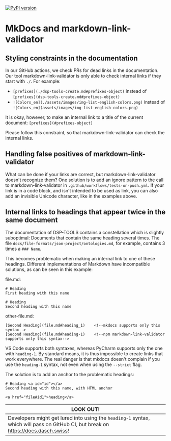 [![PyPI version](https://badge.fury.io/py/dsp-tools.svg)](https://badge.fury.io/py/dsp-tools)

# MkDocs and markdown-link-validator

## Styling constraints in the documentation

In our GitHub actions, we check PRs for dead links in the documentation. 
Our tool markdown-link-validator is only able to check internal links
if they start with `./`. For example:

- `[prefixes]⁣(./dsp-tools-create.md#prefixes-object)` instead of 
  `[prefixes](dsp-tools-create.md#prefixes-object)`
- `![Colors_en]⁣(./assets/images/img-list-english-colors.png)` instead of 
  `![Colors_en](assets/images/img-list-english-colors.png)`

It is okay, however, to make an internal link to a title of the current document: 
`[prefixes]⁣(#prefixes-object)`

Please follow this constraint, so that markdown-link-validator can check the internal links.



## Handling false positives of markdown-link-validator

What can be done if your links are correct, but markdown-link-validator doesn't recognize them?
One solution is to add an ignore pattern 
to the call to markdown-link-validator in `.github/workflows/tests-on-push.yml`.
If your link is in a code block, and isn't intended to be used as link,
you can also add an invisible Unicode character, like in the examples above.



## Internal links to headings that appear twice in the same document

The documentation of DSP-TOOLS contains a constellation which is slightly suboptimal:
Documents that contain the same heading several times.
The file `docs/file-formats/json-project/ontologies.md`, for example, 
contains 3 times a `### Name`.

This becomes problematic when making an internal link to one of these headings.
Different implementations of Markdown have incompatible solutions, 
as can be seen in this example:

file.md:

```
# Heading
First heading with this name

# Heading
Second heading with this name
```

other-file.md:

```
[Second Heading](file.md#heading_1)    <!--mkdocs supports only this syntax-->
[Second Heading](file.md#heading-1)    <!--npm markdown-link-validator supports only this syntax-->
```

VS Code supports both syntaxes, whereas PyCharm supports only the one with `heading-1`.
By standard means, it is thus impossible to create links that work everywhere.
The real danger is that mkdocs doesn't complain if you use the `heading-1` syntax, 
not even when using the `--strict` flag.

The solution is to add an anchor to the problematic headings:

```
# Heading <a id="id"></a>
Second heading with this name, with HTML anchor

<a href="file#id1">heading</a>
```

| <center>LOOK OUT!</center>                                                                                                         |
|:-----------------------------------------------------------------------------------------------------------------------------------|
| Developers might get lured into using the `heading-1` syntax, which will pass on GitHub CI, but break on https://docs.dasch.swiss! |
